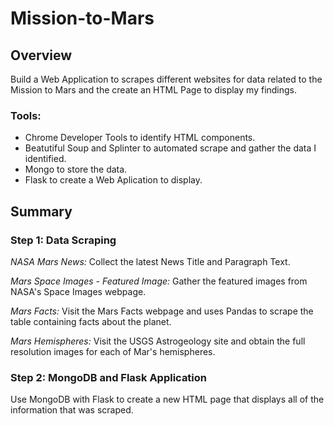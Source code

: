 # Mission-to-Mars

## Overview
Build a Web Application to scrapes different websites for data related to the Mission to Mars and the create an HTML Page to display my findings.

### Tools:
- Chrome Developer Tools to identify HTML components.
- Beatutiful Soup and Splinter to automated scrape and gather the data I identified.
- Mongo to store the data.
- Flask to create a Web Aplication to display.

## Summary

### Step 1: Data Scraping

*NASA Mars News:*
Collect the latest News Title and Paragraph Text.

*Mars Space Images - Featured Image:*
Gather the featured images from NASA's Space Images webpage.

*Mars Facts:*
Visit the Mars Facts webpage and uses Pandas to scrape the table containing facts about the planet.

*Mars Hemispheres:*
Visit the USGS Astrogeology site and obtain the full resolution images for each of Mar's hemispheres.

### Step 2: MongoDB and Flask Application

Use MongoDB with Flask to create a new HTML page that displays all of the information that was scraped.


